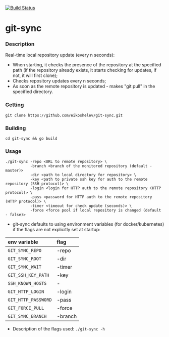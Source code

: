 [![Build Status](https://travis-ci.org/eikoshelev/git-sync.svg?branch=master)](https://travis-ci.org/eikoshelev/git-sync)

# git-sync

### Description
  
Real-time local repository update (every n seconds):
* When starting, it checks the presence of the repository at the specified path (if the repository already exists, it starts checking for updates, if not, it will first clone);
* Checks repository updates every n seconds;
* As soon as the remote repository is updated - makes "git pull" in the specified directory.

### Getting
```
git clone https://github.com/eikoshelev/git-sync.git
```
### Building
```
cd git-sync && go build
```
### Usage
```
./git-sync -repo <URL to remote repository> \
           -branch <branch of the monitored repository (default - master)>
           -dir <path to local directory for repository> \
           -key <path to private ssh key for auth to the remote repository (SSH protocol)> \
           -login <login for HTTP auth to the remote repository (HTTP protocol)> \
           -pass <password for HTTP auth to the remote repository (HTTP protocol)> \
           -timer <timeout for check update (seconds)> \
           -force <force pool if local repository is changed (default - false)>
```

* git-sync defaults to using environment variables (for docker/kubernetes) if the flags are not explicitly set at startup:

| env variable   | flag |
|:---------------|:------
|`GIT_SYNC_REPO` | -repo |
|`GIT_SYNC_ROOT` | -dir |
|`GIT_SYNC_WAIT` | -timer |
|`GIT_SSH_KEY_PATH` | -key |
|`SSH_KNOWN_HOSTS` | - |
|`GIT_HTTP_LOGIN` | -login |
|`GIT_HTTP_PASSWORD` | -pass |
|`GIT_FORCE_PULL`  | -force |
|`GIT_SYNC_BRANCH`  | -branch |
  
* Description of the flags used: ```./git-sync -h```
